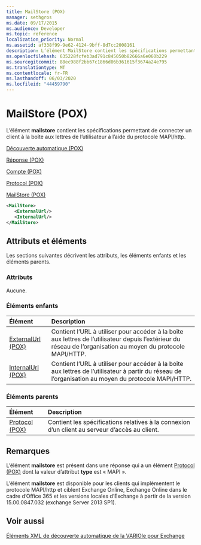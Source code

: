 ```yaml
---
title: MailStore (POX)
manager: sethgros
ms.date: 09/17/2015
ms.audience: Developer
ms.topic: reference
localization_priority: Normal
ms.assetid: af338f99-9e62-4124-9bff-8d7cc2008161
description: L’élément MailStore contient les spécifications permettant de connecter un client à la boîte aux lettres de l’utilisateur à l’aide du protocole MAPI/HTTP.
ms.openlocfilehash: 635228fcfeb3ad791c845050b82666a6e060b229
ms.sourcegitcommit: 88ec988f2bb67c1866d06b361615f3674a24e795
ms.translationtype: MT
ms.contentlocale: fr-FR
ms.lasthandoff: 06/03/2020
ms.locfileid: "44459790"
---
```

# <a name="mailstore-pox"></a>MailStore (POX)

L’élément **mailstore** contient les spécifications permettant de connecter un client à la boîte aux lettres de l’utilisateur à l’aide du protocole MAPI/http. 
  
[Découverte automatique (POX)](autodiscover-pox.md)
  
[Réponse (POX)](response-pox.md)
  
[Compte (POX)](account-pox.md)
  
[Protocol (POX)](protocol-pox.md)
  
[MailStore (POX)](mailstore-pox.md)
  
```XML
<MailStore>
   <ExternalUrl/>
   <InternalUrl/>
</MailStore>
```

## <a name="attributes-and-elements"></a>Attributs et éléments

Les sections suivantes décrivent les attributs, les éléments enfants et les éléments parents.
  
### <a name="attributes"></a>Attributs

Aucune.
  
### <a name="child-elements"></a>Éléments enfants

|**Élément**|**Description**|
|:-----|:-----|
|[ExternalUrl (POX)](externalurl-pox.md) <br/> |Contient l’URL à utiliser pour accéder à la boîte aux lettres de l’utilisateur depuis l’extérieur du réseau de l’organisation au moyen du protocole MAPI/HTTP.  <br/> |
|[InternalUrl (POX)](internalurl-pox.md) <br/> |Contient l’URL à utiliser pour accéder à la boîte aux lettres de l’utilisateur à partir du réseau de l’organisation au moyen du protocole MAPI/HTTP.  <br/> |
   
### <a name="parent-elements"></a>Éléments parents

|**Élément**|**Description**|
|:-----|:-----|
|[Protocol (POX)](protocol-pox.md) <br/> |Contient les spécifications relatives à la connexion d’un client au serveur d’accès au client.  <br/> |
   
## <a name="remarks"></a>Remarques

L’élément **mailstore** est présent dans une réponse qui a un élément [Protocol (POX)](protocol-pox.md) dont la valeur d’attribut **type** est « MAPI ». 
  
L’élément **mailstore** est disponible pour les clients qui implémentent le protocole MAPI/http et ciblent Exchange Online, Exchange Online dans le cadre d’Office 365 et les versions locales d’Exchange à partir de la version 15.00.0847.032 (exchange Server 2013 SP1). 
  
## <a name="see-also"></a>Voir aussi



[Éléments XML de découverte automatique de la VARIOle pour Exchange](pox-autodiscover-xml-elements-for-exchange.md)

